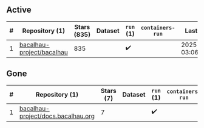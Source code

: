## Active
| # | Repository (1) | Stars (835) | Dataset | `run` (1) | `containers-run` | Last Modified |
| --- | --- | --- | --- | --- | --- | --- |
| 1 | [bacalhau-project/bacalhau](https://github.com/bacalhau-project/bacalhau) | 835 |  | :heavy_check_mark: |  | 2025-10-28 03:06:14+00:00 |

## Gone
| # | Repository (1) | Stars (7) | Dataset | `run` (1) | `containers-run` | Last Modified |
| --- | --- | --- | --- | --- | --- | --- |
| 1 | [bacalhau-project/docs.bacalhau.org](https://github.com/bacalhau-project/docs.bacalhau.org) | 7 |  | :heavy_check_mark: |  | 2023-12-13 22:32:16+00:00 |
